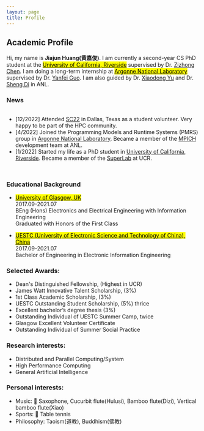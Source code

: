 ```yaml
---
layout: page
title: Profile
---
```


## Academic Profile
Hi, my name is **Jiajun Huang(黄嘉俊)**. I am currently a second-year CS PhD student at the [<mark>University of California, Riverside</mark>](https://www.ucr.edu) supervised by Dr. [Zizhong Chen](https://www.cs.ucr.edu/~chen/superlab/people.html). I am doing a long-term internship at [<mark>Argonne National Laboratory</mark>](https://www.anl.gov) supervised by Dr. [Yanfei Guo](https://www.anl.gov/profile/yanfei-guo). I am also guided by Dr. [Xiaodong Yu](https://xiaodong-yu.github.io) and Dr. [Sheng Di](https://www.mcs.anl.gov/~shdi/) in ANL.

<h3>News</h3>
<div style="height: 160px; overflow: auto;">
<ul>
	<li>
		[12/2022] Attended <a href="https://sc22.supercomputing.org">SC22</a> in Dallas, Texas as a student volunteer. Very happy to be part of the HPC community.
	</li>
    <li>
        [4/2022] Joined the Programming Models and Runtime Systems (PMRS) group in <a href="https://www.anl.gov">Argonne National Laboratory</a>. Became a member of the <a href="https://www.mpich.org">MPICH</a> development team at ANL. 
    </li>
    <li>
        [1/2022] Started my life as a PhD student in <a href="https://www.ucr.edu">University of California, Riverside</a>. Became a member of the <a href="https://www.cs.ucr.edu/~chen/superlab/index.html">SuperLab</a> at UCR. 
    </li>
</ul>
</div>

### Educational Background

* [<mark>University of Glasgow, UK</mark>](https://www.gla.ac.uk)  
2017.09-2021.07  
BEng (Hons) Electronics and Electrical Engineering with Information Engineering  
Graduated with Honors of the First Class  

* [<mark>UESTC (University of Electronic Science and Technology of China), China</mark>](https://en.uestc.edu.cn)   
2017.09-2021.07    
Bachelor of Engineering in Electronic Information Engineering  

### Selected Awards:
- Dean's Distinguished Fellowship, (Highest in UCR) 
- James Watt Innovative Talent Scholarship, (3%)
- 1st Class Academic Scholarship, (3%)
- UESTC Outstanding Student Scholarship, (5%) thrice 
- Excellent bachelor’s degree thesis (3%)
- Outstanding Individual of UESTC Summer Camp, twice
- Glasgow Excellent Volunteer Certificate
- Outstanding Individual of Summer Social Practice 

### Research interests:
- Distributed and Parallel Computing/System
- High Performance Computing
- General Artificial Intelligence

### Personal interests:
- Music: 🎷 Saxophone, Cucurbit flute(Hulusi), Bamboo flute(Dizi), Vertical bamboo flute(Xiao)   
- Sports: 🏓 Table tennis
- Philosophy: Taoism(道教), Buddhism(佛教)
<script type='text/javascript' id='clustrmaps' src='//cdn.clustrmaps.com/map_v2.js?cl=000000&w=500&t=tt&d=RKFC0tf2HkUKuOKvsqRsBycAaOSTK6mnDby741hhPhI&co=ffffff&cmo=3acc3a&cmn=ff5353&ct=ffffff'></script>
